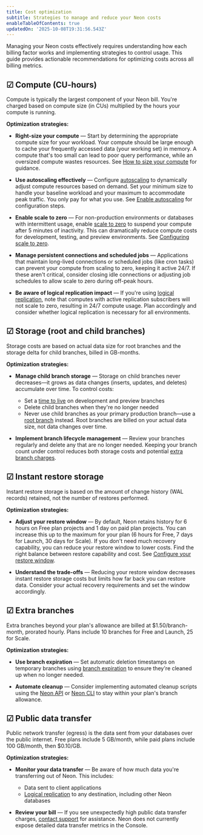 ```yaml
---
title: Cost optimization
subtitle: Strategies to manage and reduce your Neon costs
enableTableOfContents: true
updatedOn: '2025-10-08T19:31:56.543Z'
---
```


Managing your Neon costs effectively requires understanding how each billing factor works and implementing strategies to control usage. This guide provides actionable recommendations for optimizing costs across all billing metrics.

## ☑ Compute (CU-hours)

Compute is typically the largest component of your Neon bill. You're charged based on compute size (in CUs) multiplied by the hours your compute is running.

**Optimization strategies:**

- **Right-size your compute** — Start by determining the appropriate compute size for your workload. Your compute should be large enough to cache your frequently accessed data (your working set) in memory. A compute that's too small can lead to poor query performance, while an oversized compute wastes resources. See [How to size your compute](/docs/manage/computes#how-to-size-your-compute) for guidance.

- **Use autoscaling effectively** — Configure [autoscaling](/docs/introduction/autoscaling) to dynamically adjust compute resources based on demand. Set your minimum size to handle your baseline workload and your maximum to accommodate peak traffic. You only pay for what you use. See [Enable autoscaling](/docs/guides/autoscaling-guide) for configuration steps.

- **Enable scale to zero** — For non-production environments or databases with intermittent usage, enable [scale to zero](/docs/introduction/scale-to-zero) to suspend your compute after 5 minutes of inactivity. This can dramatically reduce compute costs for development, testing, and preview environments. See [Configuring scale to zero](/docs/guides/scale-to-zero-guide).

- **Manage persistent connections and scheduled jobs** — Applications that maintain long-lived connections or scheduled jobs (like cron tasks) can prevent your compute from scaling to zero, keeping it active 24/7. If these aren't critical, consider closing idle connections or adjusting job schedules to allow scale to zero during off-peak hours.

- **Be aware of logical replication impact** — If you're using [logical replication](/docs/guides/logical-replication-neon), note that computes with active replication subscribers will not scale to zero, resulting in 24/7 compute usage. Plan accordingly and consider whether logical replication is necessary for all environments.

## ☑ Storage (root and child branches)

Storage costs are based on actual data size for root branches and the storage delta for child branches, billed in GB-months.

**Optimization strategies:**

- **Manage child branch storage** — Storage on child branches never decreases—it grows as data changes (inserts, updates, and deletes) accumulate over time. To control costs:
  - Set a [time to live](/docs/guides/branch-expiration) on development and preview branches
  - Delete child branches when they're no longer needed
  - Never use child branches as your primary production branch—use a [root branch](/docs/manage/branches#root-branch) instead. Root branches are billed on your actual data size, not data changes over time.

- **Implement branch lifecycle management** — Review your branches regularly and delete any that are no longer needed. Keeping your branch count under control reduces both storage costs and potential [extra branch charges](/docs/introduction/plans#extra-branches).

## ☑ Instant restore storage

Instant restore storage is based on the amount of change history (WAL records) retained, not the number of restores performed.

**Optimization strategies:**

- **Adjust your restore window** — By default, Neon retains history for 6 hours on Free plan projects and 1 day on paid plan projects. You can increase this up to the maximum for your plan (6 hours for Free, 7 days for Launch, 30 days for Scale). If you don't need much recovery capability, you can reduce your restore window to lower costs. Find the right balance between restore capability and cost. See [Configure your restore window](/docs/manage/projects#configure-your-restore-window).

- **Understand the trade-offs** — Reducing your restore window decreases instant restore storage costs but limits how far back you can restore data. Consider your actual recovery requirements and set the window accordingly.

## ☑ Extra branches

Extra branches beyond your plan's allowance are billed at $1.50/branch-month, prorated hourly. Plans include 10 branches for Free and Launch, 25 for Scale.

**Optimization strategies:**

- **Use branch expiration** — Set automatic deletion timestamps on temporary branches using [branch expiration](/docs/guides/branch-expiration) to ensure they're cleaned up when no longer needed.

- **Automate cleanup** — Consider implementing automated cleanup scripts using the [Neon API](/docs/manage/branches#branching-with-the-neon-api) or [Neon CLI](/docs/guides/branching-neon-cli) to stay within your plan's branch allowance.

## ☑ Public data transfer

Public network transfer (egress) is the data sent from your databases over the public internet. Free plans include 5 GB/month, while paid plans include 100 GB/month, then $0.10/GB.

**Optimization strategies:**

- **Monitor your data transfer** — Be aware of how much data you're transferring out of Neon. This includes:
  - Data sent to client applications
  - [Logical replication](/docs/reference/glossary#logical-replication) to any destination, including other Neon databases

- **Review your bill** — If you see unexpectedly high public data transfer charges, [contact support](/docs/introduction/support) for assistance. Neon does not currently expose detailed data transfer metrics in the Console.
